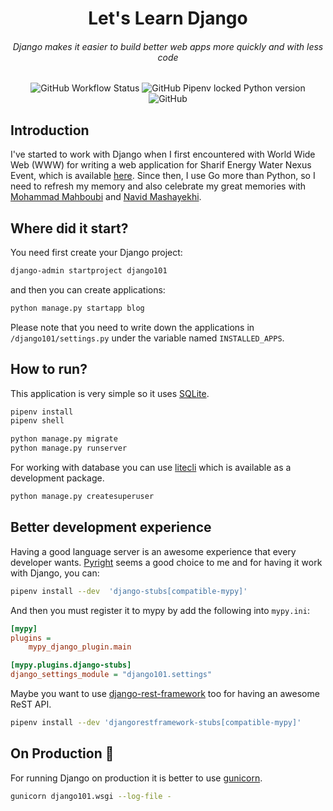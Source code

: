 <h1 align="center">Let's Learn Django</h1>

<h6 align="center">Django makes it easier to build better web apps more quickly and with less code</h6>

<p align="center">
  <img src="https://img.shields.io/github/actions/workflow/status/1995parham-learning/django101/test.yaml?label=ci&logo=github&style=for-the-badge&branch=main" alt="GitHub Workflow Status">
  <img alt="GitHub Pipenv locked Python version" src="https://img.shields.io/github/pipenv/locked/python-version/1995parham-learning/django101?logo=python&style=for-the-badge">
  <img alt="GitHub" src="https://img.shields.io/github/license/1995parham-learning/django101?logo=gnu&style=for-the-badge">
</p>

## Introduction

I've started to work with Django when I first encountered with World Wide Web (WWW) for writing a web application for Sharif Energy Water Nexus Event, which is available [here](https://github.com/Panamo/EnerWat).
Since then, I use Go more than Python, so I need to refresh my memory and also celebrate my great memories with [Mohammad Mahboubi](https://github.com/mrma95) and [Navid Mashayekhi](https://github.com/navidmsk).

## Where did it start?

You need first create your Django project:

```bash
django-admin startproject django101
```

and then you can create applications:

```bash
python manage.py startapp blog
```

Please note that you need to write down the applications in `/django101/settings.py`
under the variable named `INSTALLED_APPS`.

## How to run?

This application is very simple so it uses [SQLite](https://www.sqlite.org/index.html).

```bash
pipenv install
pipenv shell
```

```bash
python manage.py migrate
python manage.py runserver
```

For working with database you can use [litecli](https://github.com/dbcli/litecli) which is available as a development package.

```bash
python manage.py createsuperuser
```

## Better development experience

Having a good language server is an awesome experience that every developer wants.
[Pyright](https://github.com/microsoft/pyright) seems a good choice to me and for having it work with Django, you can:

```bash
pipenv install --dev  'django-stubs[compatible-mypy]'
```

And then you must register it to mypy by add the following into `mypy.ini`:

```ini
[mypy]
plugins =
    mypy_django_plugin.main

[mypy.plugins.django-stubs]
django_settings_module = "django101.settings"
```

Maybe you want to use [django-rest-framework](https://www.django-rest-framework.org/) too for having an awesome ReST API.

```bash
pipenv install --dev 'djangorestframework-stubs[compatible-mypy]'
```

## On Production 🚀

For running Django on production it is better to use [gunicorn](https://gunicorn.org/).

```bash
gunicorn django101.wsgi --log-file -
```
